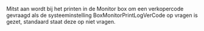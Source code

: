 Mitst aan wordt bij het printen in de Monitor box om een verkopercode gevraagd als de systeeminstelling BoxMonitorPrintLogVerCode op vragen is gezet, standaard staat deze op niet vragen.
